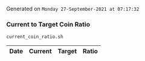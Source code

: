 Generated on `Monday 27-September-2021 at 07:17:32`

### Current to Target Coin Ratio
`current_coin_ratio.sh`

Date|Current|Target|Ratio
---|---|---|---
